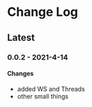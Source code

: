 Change Log
=======

## **Latest**

### 0.0.2 - 2021-4-14
#### Changes
- added WS and Threads
- other small things


